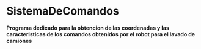 # SistemaDeComandos

**Programa dedicado para la obtencion de las coordenadas y las caracteristicas de los comandos obtenidos por el robot para el lavado de camiones**
 

